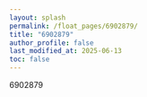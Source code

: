 ```yaml
---
layout: splash
permalink: /float_pages/6902879/
title: "6902879"
author_profile: false
last_modified_at: 2025-06-13
toc: false
---
```

 
6902879
